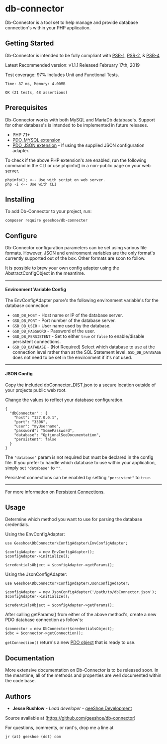 # db-connector
Db-Connector is a tool set to help manage and provide database connection's 
within your PHP application.

## Getting Started

Db-Connector is intended to be fully compliant with 
[PSR-1](https://www.php-fig.org/psr/psr-1/),
[PSR-2](https://www.php-fig.org/psr/psr-2/),
 & [PSR-4](https://www.php-fig.org/psr/psr-4/)
 
 Latest Recommended version: v1.1.1 Released February 17th, 2019
 
 Test coverage: 97% Includes Unit and Functional Tests.
 ```
 Time: 87 ms, Memory: 4.00MB
 
 OK (21 tests, 48 assertions)
 ```


## Prerequisites

Db-Connector works with both MySQL and MariaDb database's. Support for other
database's is intended to be implemented in future releases.

* PHP 7.1+
* [PDO_MYSQL extension](http://php.net/manual/en/ref.pdo-mysql.php)
* [PDO_JSON extension](http://php.net/manual/en/book.json.php) - If using the
supplied JSON configuration adapter.

To check if the above PHP extension's are enabled, run the following command in
the CLI or use phpinfo() in a non-public page on your web server.

```
phpinfo(); <-- Use with script on web server.
php -i <-- Use with CLI
```

## Installing

To add Db-Connector to your project, run:

```
composer require geeshoe/db-connecter
```

## Configure

Db-Connector configuration parameters can be set using various file formats.
However, JSON and environment variables are the only format's currently
supported out of the box. Other formats are soon to follow.

It is possible to brew your own config adapter using the AbstractConfigObject in
the meantime.

---
#### Environment Variable Config

The EnvConfigAdapter parse's the following environment variable's for the database
connection:

- `GSD_DB_HOST` - Host name or IP of the database server.
- `GSD_DB_PORT` - Port number of the database server.
- `GSD_DB_USER` - User name used by the database.
- `GSD_DB_PASSWORD` - Password of the user.
- `GSD_DB_PERSISTENT` - Set to either `true` or `false` to enable/disable
persistent connections.
- `GSD_DB_DATABASE` - (Not Required) Select which database to use at the
 connection level rather than at the SQL Statement level. `GSD_DB_DATABASE` does
 not need to be set in the environment if it's not used.

---

#### JSON Config
Copy the included dbConnector_DIST.json to a secure location outside of your
projects public web root. 
 
Change the values to reflect your database configuration.

```
{
  "dbConnector" : {
    "host": "127.0.0.1",
    "port": "3306",
    "user": "myUsername",
    "password": "SomePassword",
    "database": "OptionalSeeDocumentation",
    "persistent": false
  }
}
```
The ```"database"``` param is not required but must be declared in the config
file. If you prefer to handle which database to use within your application, 
simply set ```"database"``` to ```""```.

Persistent connections can be enabled by setting ```"persistent"``` to
```true```.

---

For more information on [Persistent Connections](http://php.net/manual/en/pdo.connections.php).

## Usage

Determine which method you want to use for parsing the database credentials.

Using the EnvConfigAdapter:
```
use Geeshoe\DbConnector\ConfigAdapter\EnvConfigAdapter;

$configAdapter = new EnvConfigAdapter();
$configAdapter->initialize();

$credentialsObject = $configAdapter->getParams();
```

Using the JsonConfigAdapter:
```
use Geeshoe\DbConnector\ConfigAdapter\JsonConfigAdapter;

$configAdapter = new JsonConfigAdapter('/path/to/dbConnector.json');
$configAdapter->initialize();

$credentialsObject = $configAdapter->getParams();
```

After calling getParams() from either of the above method's, create a new PDO
database connection as follow's:
```
$connector = new DbConnector($credentialsObject);
$dbc = $connector->getConnection();
```

`getConnection()` return's a new [PDO object](http://php.net/manual/en/book.pdo.php) that is ready to use. 

## Documentation

More extensive documentation on Db-Connector is to be released soon. In the
meantime, all of the methods and properties are well documented within the
code base.

## Authors

* **Jesse Rushlow** - *Lead developer* - [geeShoe Development](http://geeshoe.com)

Source available at (https://github.com/geeshoe/db-connector)

For questions, comments, or rant's, drop me a line at 
```
jr (at) geeshoe (dot) com
```